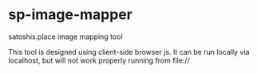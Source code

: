 # sp-image-mapper
satoshis.place image mapping tool

This tool is designed using client-side browser js. It can be run locally via localhost, but will not work properly running from file://

